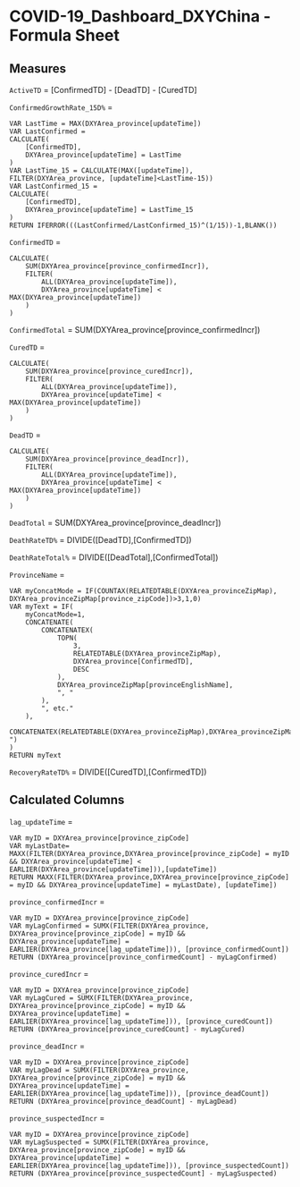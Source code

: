 # COVID-19_Dashboard_DXYChina - Formula Sheet


## Measures
`ActiveTD` = [ConfirmedTD] - [DeadTD] - [CuredTD]


`ConfirmedGrowthRate_15D%` =   
```
VAR LastTime = MAX(DXYArea_province[updateTime])
VAR LastConfirmed =
CALCULATE(
    [ConfirmedTD],
    DXYArea_province[updateTime] = LastTime
)
VAR LastTime_15 = CALCULATE(MAX([updateTime]), FILTER(DXYArea_province, [updateTime]<LastTime-15))
VAR LastConfirmed_15 =
CALCULATE(
    [ConfirmedTD],
    DXYArea_province[updateTime] = LastTime_15
)
RETURN IFERROR(((LastConfirmed/LastConfirmed_15)^(1/15))-1,BLANK())
```


`ConfirmedTD` =   
```
CALCULATE(
    SUM(DXYArea_province[province_confirmedIncr]),
    FILTER(
        ALL(DXYArea_province[updateTime]),
        DXYArea_province[updateTime] < MAX(DXYArea_province[updateTime])
    )
)
```


`ConfirmedTotal` =   SUM(DXYArea_province[province_confirmedIncr])


`CuredTD` =   
```
CALCULATE(
    SUM(DXYArea_province[province_curedIncr]),
    FILTER(
        ALL(DXYArea_province[updateTime]),
        DXYArea_province[updateTime] < MAX(DXYArea_province[updateTime])
    )
)
```


`DeadTD` =   
```
CALCULATE(
    SUM(DXYArea_province[province_deadIncr]),
    FILTER(
        ALL(DXYArea_province[updateTime]),
        DXYArea_province[updateTime] < MAX(DXYArea_province[updateTime])
    )
)
```


`DeadTotal` =   SUM(DXYArea_province[province_deadIncr])


`DeathRateTD%` =   DIVIDE([DeadTD],[ConfirmedTD])


`DeathRateTotal%` =   DIVIDE([DeadTotal],[ConfirmedTotal])


`ProvinceName` =   
```
VAR myConcatMode = IF(COUNTAX(RELATEDTABLE(DXYArea_provinceZipMap), DXYArea_provinceZipMap[province_zipCode])>3,1,0)
VAR myText = IF(
    myConcatMode=1, 
    CONCATENATE(
        CONCATENATEX(
            TOPN(
                3,
                RELATEDTABLE(DXYArea_provinceZipMap),
                DXYArea_province[ConfirmedTD],
                DESC
            ),
            DXYArea_provinceZipMap[provinceEnglishName],
            ", "
        ),
        ", etc."
    ),
    CONCATENATEX(RELATEDTABLE(DXYArea_provinceZipMap),DXYArea_provinceZipMap[provinceEnglishName],", ")
)
RETURN myText
```


`RecoveryRateTD%` =   DIVIDE([CuredTD],[ConfirmedTD])



## Calculated Columns
`lag_updateTime` = 
```
VAR myID = DXYArea_province[province_zipCode]
VAR myLastDate= MAXX(FILTER(DXYArea_province,DXYArea_province[province_zipCode] = myID && DXYArea_province[updateTime] < EARLIER(DXYArea_province[updateTime])),[updateTime])
RETURN MAXX(FILTER(DXYArea_province,DXYArea_province[province_zipCode] = myID && DXYArea_province[updateTime] = myLastDate), [updateTime])
```


`province_confirmedIncr` =   
```
VAR myID = DXYArea_province[province_zipCode]
VAR myLagConfirmed = SUMX(FILTER(DXYArea_province, DXYArea_province[province_zipCode] = myID && DXYArea_province[updateTime] = EARLIER(DXYArea_province[lag_updateTime])), [province_confirmedCount])
RETURN (DXYArea_province[province_confirmedCount] - myLagConfirmed)
```


`province_curedIncr` =   
```
VAR myID = DXYArea_province[province_zipCode]
VAR myLagCured = SUMX(FILTER(DXYArea_province, DXYArea_province[province_zipCode] = myID && DXYArea_province[updateTime] = EARLIER(DXYArea_province[lag_updateTime])), [province_curedCount])
RETURN (DXYArea_province[province_curedCount] - myLagCured)
```


`province_deadIncr` =   
```
VAR myID = DXYArea_province[province_zipCode]
VAR myLagDead = SUMX(FILTER(DXYArea_province, DXYArea_province[province_zipCode] = myID && DXYArea_province[updateTime] = EARLIER(DXYArea_province[lag_updateTime])), [province_deadCount])
RETURN (DXYArea_province[province_deadCount] - myLagDead)
```


`province_suspectedIncr` =   
```
VAR myID = DXYArea_province[province_zipCode]
VAR myLagSuspected = SUMX(FILTER(DXYArea_province, DXYArea_province[province_zipCode] = myID && DXYArea_province[updateTime] = EARLIER(DXYArea_province[lag_updateTime])), [province_suspectedCount])
RETURN (DXYArea_province[province_suspectedCount] - myLagSuspected)
```